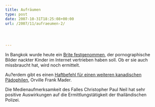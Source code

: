 ```yaml
---
title: Aufräumen
type: post
date: 2007-10-31T18:25:08+00:00
url: /2007/11/aufraeumen-2/




---
```

In Bangkok wurde heute ein [Brite festgenommen][1], der pornographische Bilder nackter Kinder im Internet vertrieben haben soll. Ob er sie auch missbraucht hat, wird noch ermittelt.

Au?erdem gibt es einen [Haftbefehl für einen weiteren kanadischen Pädophilen][2], Orville Frank Mader.

Die Medienaufmerksamkeit des Falles Christopher Paul Neil hat sehr positive Auswirkungen auf die Ermittlungstätigkeit der thailändischen Polizei.

 [1]: http://uk.reuters.com/article/domesticNews/idUKBKK9550920071031
 [2]: http://canadianpress.google.com/article/ALeqM5jMIaT4Fg2unIofwSJrkNrGB8WHlA
